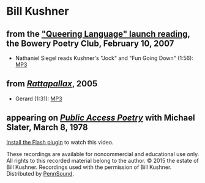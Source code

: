 Bill Kushner
============

from the ["Queering Language" launch reading](Queering-Language.html), the Bowery Poetry Club, February 10, 2007
----------------------------------------------------------------------------------------------------------------

-   Nathaniel Siegel reads Kushner's "Jock" and "Fun Going Down" (1:56): [MP3](http://media.sas.upenn.edu/pennsound/groups/Queering-Language/Siegel-Nathaniel_15_Bill-Kushner-poems_Queer-Poetry_BPC-NY_2-10-07.mp3)

from [*Rattapallax*](Rattapallax.html), 2005
--------------------------------------------

-   Gerard (1:31): [MP3](http://media.sas.upenn.edu/pennsound/groups/Rattapallax/Kushner-Bill_Gerard_Rattapallax_1999.mp3)

appearing on [*Public Access Poetry*](PAP.php) with Michael Slater, March 8, 1978
---------------------------------------------------------------------------------

[Install the Flash plugin](http://get.adobe.com/flashplayer/) to watch this video.

  
  

These recordings are available for noncommercial and educational use only. All rights
to this recorded material belong to the author. © 2015 the estate of Bill Kushner. Recordings used
with the permission of Bill Kushner. Distributed by
[PennSound](http://www.writing.upenn.edu/pennsound/index.html).
